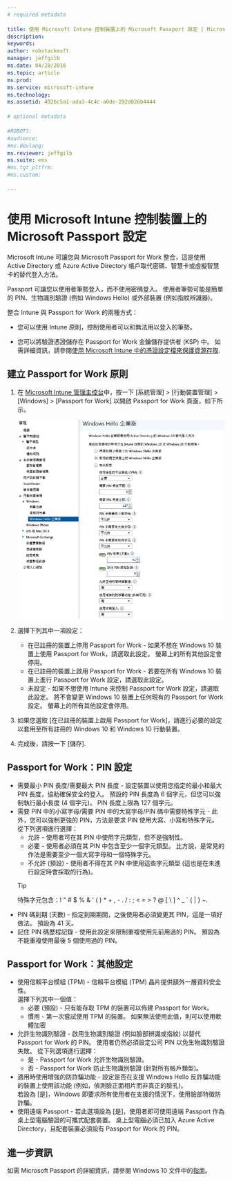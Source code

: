 ```yaml
---
# required metadata

title: 使用 Microsoft Intune 控制裝置上的 Microsoft Passport 設定 | Microsoft Intune
description:
keywords:
author: robstackmsft
manager: jeffgilb
ms.date: 04/28/2016
ms.topic: article
ms.prod:
ms.service: microsoft-intune
ms.technology:
ms.assetid: 402bc5a1-ada3-4c4c-a0de-292d026b4444

# optional metadata

#ROBOTS:
#audience:
#ms.devlang:
ms.reviewer: jeffgilb
ms.suite: ems
#ms.tgt_pltfrm:
#ms.custom:

---
```


# 使用 Microsoft Intune 控制裝置上的 Microsoft Passport 設定
Microsoft Intune 可讓您與 Microsoft Passport for Work 整合，這是使用 Active Directory 或 Azure Active Directory 帳戶取代密碼、智慧卡或虛擬智慧卡的替代登入方法。

Passport 可讓您以使用者筆勢登入，而不使用密碼登入。 使用者筆勢可能是簡單的 PIN、生物識別驗證 (例如 Windows Hello) 或外部裝置 (例如指紋辨識器)。

整合 Intune 與 Passport for Work 的兩種方式：

-   您可以使用 Intune 原則，控制使用者可以和無法用以登入的筆勢。

-   您可以將驗證憑證儲存在 Passport for Work 金鑰儲存提供者 (KSP) 中。 如需詳細資訊，請參閱[使用 Microsoft Intune 中的憑證設定檔來保護資源存取](secure-resource-access-with-certificate-profiles.md).

## 建立 Passport for Work 原則

1.  在 [Microsoft Intune 管理主控台](https://manage.microsoft.com)中，按一下 [系統管理] &gt; [行動裝置管理] &gt; [Windows] &gt; [Passport for Work] 以開啟 Passport for Work 頁面，如下所示。

    ![Passport for Work 頁面](../media/passport.png)

2.  選擇下列其中一項設定：
    - 在已註冊的裝置上停用 Passport for Work - 如果不想在 Windows 10 裝置上使用 Passport for Work，請選取此設定。 螢幕上的所有其他設定會停用。
    - 在已註冊的裝置上啟用 Passport for Work - 若要在所有 Windows 10 裝置上進行 Passport for Work 設定，請選取此設定。
    - 未設定 - 如果不想使用 Intune 來控制 Passport for Work 設定，請選取此設定。 將不會變更 Windows 10 裝置上任何現有的 Passport for Work 設定。 螢幕上的所有其他設定會停用。
3.  如果您選取 [在已註冊的裝置上啟用 Passport for Work]，請進行必要的設定以套用至所有註冊的 Windows 10 和 Windows 10 行動裝置。
3.  完成後，請按一下 [儲存].

## Passport for Work：PIN 設定

  
- 需要最小 PIN 長度/需要最大 PIN 長度 - 設定裝置以使用您指定的最小和最大 PIN 長度，協助確保安全的登入。 預設的 PIN 長度為 6 個字元，但您可以強制執行最小長度 (4 個字元)。 PIN 長度上限為 127 個字元。
- 需要 PIN 中的小寫字母/需要 PIN 中的大寫字母/PIN 碼中需要特殊字元 - 此外，您可以強制更強的 PIN，方法是要求 PIN 使用大寫、小寫和特殊字元。 從下列選項進行選擇：
    - 允許 - 使用者可在其 PIN 中使用字元類型，但不是強制性。
    - 必要 - 使用者必須在其 PIN 中包含至少一個字元類型。 比方說，是常見的作法是需要至少一個大寫字母和一個特殊字元。
    - 不允許 (預設) - 使用者不得在其 PIN 中使用這些字元類型 (這也是在未進行設定時會採取的行為)。
    > [!TIP]
    > 特殊字元包含：! " # $ % &amp; ' ( ) &#42; + , - . / : ; &lt; = &gt; ? @ [ \ ] ^ _ &#96; { &#124; } ~.
- PIN 碼到期 (天數) - 指定到期期間，之後使用者必須變更其 PIN，這是一項好做法。 預設為 41 天。 
- 記住 PIN 碼歷程記錄 - 使用此設定來限制重複使用先前用過的 PIN。 預設為不能重複使用最後 5 個使用過的 PIN。


## Passport for Work︰其他設定

- 使用信賴平台模組 (TPM) - 信賴平台模組 (TPM) 晶片提供額外一層資料安全性。<br>選擇下列其中一個值：
    - 必要 (預設) - 只有能存取 TPM 的裝置可以佈建 Passport for Work。
    - 慣用 - 第一次嘗試使用 TPM 的裝置。 如果無法使用此值，則可以使用軟體加密
- 允許生物識別驗證 - 啟用生物識別驗證 (例如臉部辨識或指紋) 以替代 Passport for Work 的 PIN。 使用者仍然必須設定公司 PIN 以免生物識別驗證失敗。 從下列選項進行選擇：
    - 是 - Passport for Work 允許生物識別驗證。
    - 否 - Passport for Work 防止生物識別驗證 (針對所有帳戶類型)。
- 適用時使用增強的防詐騙功能 - 設定是否在支援 Windows Hello 反詐騙功能的裝置上使用該功能 (例如，偵測臉正面相片而非真正的臉孔)。<br>若設為 [是]，Windows 即要求所有使用者在支援的情況下，使用臉部特徵防詐騙。
- 使用遠端 Passport - 若此選項設為 [是]，使用者即可使用遠端 Passport 作為桌上型電腦驗證的可攜式配套裝置。 桌上型電腦必須已加入 Azure Active Directory，且配套裝置必須設有 Passport for Work 的 PIN。

## 進一步資訊
如需 Microsoft Passport 的詳細資訊，請參閱 Windows 10 文件中的[指南](https://technet.microsoft.com/library/mt589441.aspx)。




<!--HONumber=May16_HO1-->


